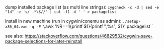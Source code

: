 dump installed package list (as multi line strings):
`cygcheck -c -d | sed -e "1d" -e 's/ .*\$//' | cut -f1 -d ' ' > packagelist`

install in new machine (run in cygwin/conemu as admin):
`./setup-x86_64.exe -q -P \`awk 'NR==1{printf \$1}{printf ",%s", \$1}' packagelist\``

see also: https://stackoverflow.com/questions/46829532/cygwin-save-package-selections-for-later-reinstall
